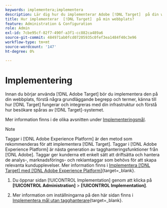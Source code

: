 ```yaml
---
keywords: implementera;implementera
description: Lär dig hur du implementerar Adobe [!DNL Target]  på din webbplats. Ange globala inställningar, implementeringsmetod (AEP Web SDK eller at.js) med mera.
title: Hur implementerar  [!DNL Target]  på min webbplats?
feature: Administration & Configuration
role: Admin
exl-id: 7cbe95cf-82f7-490f-a3f1-cc882ca489a6
source-git-commit: 484971ab0fcd07205935c0fef3ea1484f40c3e96
workflow-type: tm+mt
source-wordcount: '147'
ht-degree: 0%

---
```


# Implementering

Innan du börjar använda [!DNL Adobe Target] bör du implementera den på din webbplats, förstå några grundläggande begrepp och termer, känna till hur [!DNL Target] fungerar och integreras med din infrastruktur och förstå hur besökare spåras av [!DNL Target]-systemet.

Mer information finns i de olika avsnitten under [Implementeringsmål](/help/main/c-implementing-target/implementing-target.md).

>[!NOTE]
>
>Taggar i [!DNL Adobe Experience Platform] är den metod som rekommenderas för att implementera [!DNL Target]. Taggar i [!DNL Adobe Experience Platform] är nästa generation av tagghanteringsfunktioner från [!DNL Adobe]. Taggar ger kunderna ett enkelt sätt att driftsätta och hantera de analys-, marknadsförings- och reklamtaggar som behövs för att skapa relevanta kundupplevelser. Mer information finns i [Implementera [!DNL Target] med [!DNL Adobe Experience Platform]](https://experienceleague.adobe.com/docs/target-dev/developer/client-side/at-js-implementation/deploy-at-js/implement-target-using-adobe-launch.html){target=_blank}.

1. Du öppnar sidan [!UICONTROL Implementation] genom att klicka på **[!UICONTROL Administration]** > **[!UICONTROL Implementation]**.

1. Mer information om inställningarna på den här sidan finns i [Implementera mål utan tagghanterare](https://experienceleague.adobe.com/docs/target-dev/developer/client-side/at-js-implementation/deploy-at-js/implement-target-without-a-tag-manager.html){target=_blank}.
